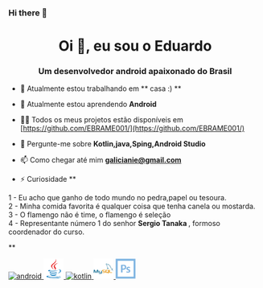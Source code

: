 ### Hi there 👋

<h1 align="center"> Oi 👋, eu sou o Eduardo</h1>
<h3 align="center"> Um desenvolvedor android apaixonado do Brasil </h3>

- 🔭 Atualmente estou trabalhando em ** casa :) **

- 🌱 Atualmente estou aprendendo **Android**

- 👨‍💻 Todos os meus projetos estão disponíveis em [https://github.com/EBRAME001/](https://github.com/EBRAME001/)

- 💬 Pergunte-me sobre **Kotlin,java,Sping,Android Studio**

- 📫 Como chegar até mim **galicianie@gmail.com**

- ⚡ Curiosidade **


1 - Eu acho que ganho de todo mundo no pedra,papel ou tesoura. <br>
2 - Minha comida favorita é qualquer coisa que tenha canela ou mostarda. <br>
3 - O flamengo não é time, o flamengo é seleção <br>
4 - Representante número 1 do senhor <b> Sergio Tanaka </b>, formoso coordenador do curso.



**


<p align="left"> <a href="https://developer.android.com" target="_blank" rel="noreferrer"> <img src="https://raw.githubusercontent.com/devicons /devicon/master/icons/android/android-original-wordmark.svg" alt="android" width="40" height="40"/> </a> <a href="https://www.java .com" target="_blank" rel="noreferrer"> <img src="https://raw.githubusercontent.com/devicons/devicon/master/icons/java/java-original.svg" alt="java" width="40" height="40"/> </a> <a href="https://kotlinlang.org" target="_blank" rel="noreferrer"> <img src="https://www.vectorlogo.zone/logos/kotlinlang/kotlinlang-icon.svg" alt="kotlin" width="40" height="40"/> </a> <a href="https:// www.mysql.com/" target="_blank" rel="noreferrer"> <img src="https://raw.githubusercontent.com/devicons/devicon/master/icons/mysql/mysql-original-wordmark.svg " alt="mysql" width="40" height="40"/> </a> <a href="https://www.photoshop.com/en" target="_blank" rel="noreferrer"> <img src="https://raw.githubusercontent.com/devicons/devicon/master/icons/photoshop/photoshop-line.svg" alt="photoshop" width="40" height="40"/> </ a></p>
